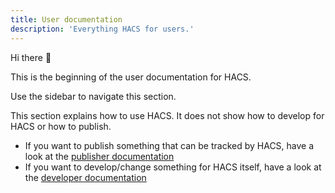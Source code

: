 ```yaml
---
title: User documentation
description: 'Everything HACS for users.'
---
```

Hi there :wave:

This is the beginning of the user documentation for HACS.

Use the sidebar to navigate this section.

This section explains how to use HACS. It does not show how to develop for HACS or how to publish.

- If you want to publish something that can be tracked by HACS, have a look at the [publisher documentation](/docs/publish/index.md)
- If you want to develop/change something for HACS itself, have a look at the [developer documentation](/docs/contribute/index.md)

